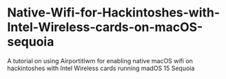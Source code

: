 # Native-Wifi-for-Hackintoshes-with-Intel-Wireless-cards-on-macOS-sequoia
A tutorial on using Airportitlwm for enabling native macOS wifi on hackintoshes with Intel Wireless cards running madOS 15 Sequoia
